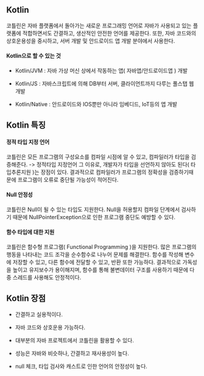 ## Kotlin
코틀린은 자바 플랫폼에서 돌아가는 새로운 프로그래밍 언어로 자바가 사용되고 있는 플랫폼에 적합하면서도 간결하고, 생산적인 안전한 언어를 제공한다.
또한, 자바 코드와의 상호운용성을 중시하고, 서버 개발 및 안드로이드 앱 개발 분야에서 사용한다.

#### Kotlin으로 할 수 있는 것
- Kotlin/JVM : 자바 가상 머신 상에서 작동하는 앱( 자바앱/안드로이드앱 ) 개발

- Kotlin/JS : 자바스크립트에 의해 DB부터 서버, 클라이언트까지 다루는 풀스탭 웹개발

- Kotlin/Native : 안드로이드와 IOS뿐만 아니라 임베디드, IoT등의 앱 개발

## Kotlin 특징

#### 정적 타입 지정 언어
코틀린은 모든 프로그램의 구성요소를 컴파일 시점에 알 수 있고, 컴파일러가 타입을 검증해준다. -> 정적타입 지정언어
그 이유로, 개발자가 타입을 선언하지 않아도 된다( 타입추론지원 )는 장점이 있다.
결과적으로 컴파일러가 프로그램의 정확성을 검증하기때문에 프로그램이 오류로 중단될 가능성이 적어진다.

#### Null 안정성
코틀린은 Null이 될 수 있는 타입도 지원한다.
Null을 허용할지 컴파일 단계에서 검사하기 때문에 NullPointerException으로 인한 프로그램 중단도 예방할 수 있다.

#### 함수 타입에 대한 지원
코틀린은 함수형 프로그램( Functional Programming )을 지원한다.
많은 프로그램의 행동을 나타내는 코드 조각을 순수함수로 나누어 문제를 해결한다.
함수를 작성해 변수에 저장할 수 있고, 다른 함수에 전달할 수 있고, 반환 또한 가능하다.
결과적으로 가독성을 높이고 유지보수가 용이해지며, 함수를 통해 불변데이터 구조를 사용하기 때문에 다중 스레드를 사용해도 안정적이다.

## Kotlin 장점
- 간결하고 실용적이다.

- 자바 코드와 상호운용 가능하다.

- 대부분의 자바 프로젝트에서 코틀린을 활용할 수 있다.

- 성능은 자바와 비슷하나, 간결하고 재사용성이 높다.

- null 체크, 타입 검사와 캐스트로 인한 언어의 안정성이 높다.

